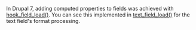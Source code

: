 In Drupal 7, adding computed properties to fields was achieved with [hook\_field\_load()](https://api.drupal.org/api/drupal/modules!field!field.api.php/function/hook%5Ffield%5Fload/7). You can see this implemented in [text\_field\_load()](https://api.drupal.org/api/drupal/modules%21field%21modules%21text%21text.module/function/text%5Ffield%5Fload/7) for the text field's format processing.